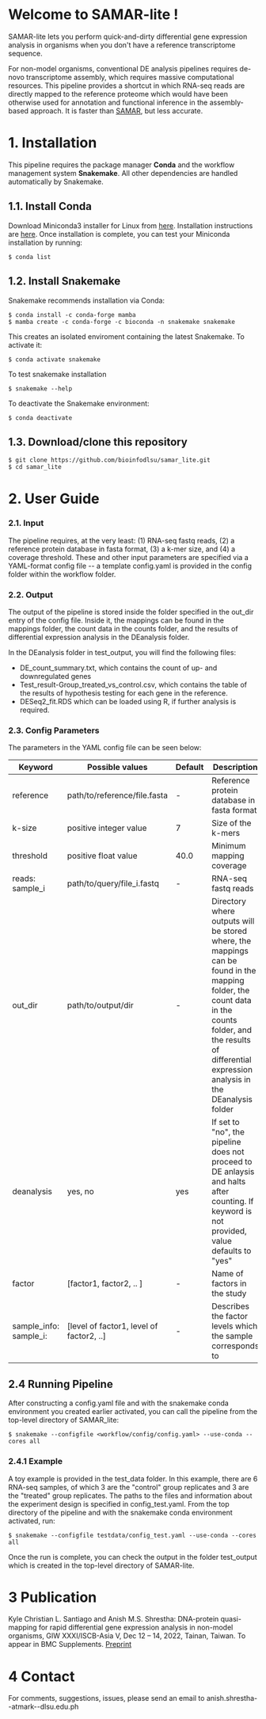 # Welcome to SAMAR-lite !

SAMAR-lite lets you perform quick-and-dirty differential gene expression analysis in organisms when you don't have a reference transcriptome sequence.

For non-model organisms, conventional DE analysis pipelines requires de-novo transcriptome assembly, which requires massive computational resources. 
This pipeline provides a shortcut in which RNA-seq reads are directly mapped to the reference proteome which would have been otherwise used for annotation and functional inference in the assembly-based approach. 
It is faster than [SAMAR](https://github.com/bioinfodlsu/samar), but less accurate.

# 1. Installation
This pipeline requires the package manager **Conda** and the workflow management system **Snakemake**.
All other dependencies are handled automatically by Snakemake.

## 1.1. Install Conda 
Download Miniconda3  installer for Linux from  [here](https://docs.conda.io/en/latest/miniconda.html#linux-installers).
Installation instructions are [here](https://conda.io/projects/conda/en/latest/user-guide/install/linux.html).
Once installation is complete, you can test your Miniconda installation by running:
```
$ conda list
```

## 1.2. Install Snakemake
Snakemake recommends installation via Conda:
```
$ conda install -c conda-forge mamba
$ mamba create -c conda-forge -c bioconda -n snakemake snakemake
```
This creates an isolated enviroment containing the latest Snakemake. To activate it:
```
$ conda activate snakemake
```
To test snakemake installation 
```
$ snakemake --help
```
To deactivate the Snakemake environment: 
```
$ conda deactivate
```
## 1.3. Download/clone this repository
```
$ git clone https://github.com/bioinfodlsu/samar_lite.git
$ cd samar_lite
```

# 2. User Guide
 
### 2.1. Input
The pipeline requires, at the very least: (1) RNA-seq fastq reads, (2) a reference protein database in fasta format, (3) a k-mer size, and (4) a coverage threshold.
These and other input parameters are specified via a YAML-format config file -- a template config.yaml is provided in the config folder within the workflow folder.
 
### 2.2. Output
The output of the pipeline is stored inside the folder specified in the out_dir entry of the config file. 
Inside it, the mappings can be found in the mappings folder, the count data in the counts folder, and the results of differential expression analysis in the DEanalysis folder. 
 
In the DEanalysis folder in test_output, you will find the following files: 
 
- DE_count_summary.txt, which contains the count of up- and downregulated genes 
- Test_result-Group_treated_vs_control.csv, which contains the table of the results of hypothesis testing for each gene in the reference. 
- DESeq2_fit.RDS which can be loaded using R, if further analysis is required.
 
### 2.3. Config Parameters
The parameters in the YAML config file can be seen below:
 
| Keyword       |   Possible values         | Default  |  Description  |
| ------------- |------------------------| ------ |  ------------|
| reference | path/to/reference/file.fasta  | - | Reference protein database in fasta format |
| k-size | positive integer value | 7 | Size of the k-mers |
| threshold | positive float value | 40.0 | Minimum mapping coverage |
| reads: sample_i | path/to/query/file_i.fastq | - | RNA-seq fastq reads |
| out_dir | path/to/output/dir | - | Directory where outputs will be stored where, the mappings can be found in the mapping folder, the count data in the counts folder, and the results of differential expression analysis in the DEanalysis folder |
| deanalysis | yes, no | yes |  If set to "no", the pipeline does not proceed to DE anlaysis and halts after counting. If keyword is not provided, value defaults to "yes" |
|factor| [factor1, factor2, .. ] | - | Name of factors in the study |
| sample_info: sample_i: |  [level of factor1, level of factor2, ..] | -| Describes the factor levels which the sample corresponds to |
 
## 2.4 Running Pipeline 
After constructing a config.yaml file and with the snakemake conda environment you created earlier activated, you can call the pipeline from the top-level directory of SAMAR_lite:
```
$ snakemake --configfile <workflow/config/config.yaml> --use-conda --cores all 
```
 
### 2.4.1 Example 
A toy example is provided in the test_data folder. 
In this example, there are 6 RNA-seq samples, of which 3 are the "control" group replicates and 3 are the "treated" group replicates. 
The paths to the files and information about the experiment design is specified in config_test.yaml. 
From the top directory of the pipeline and with the snakemake conda environment activated, run:
```
$ snakemake --configfile testdata/config_test.yaml --use-conda --cores all 
```
Once the run is complete, you can check the output in the folder test_output which is created in the top-level directory of SAMAR-lite.

# 3 Publication
Kyle Christian L. Santiago and Anish M.S. Shrestha: DNA-protein quasi-mapping for rapid differential gene expression analysis in non-model organisms, GIW XXXI/ISCB-Asia V, Dec 12 – 14, 2022, Tainan, Taiwan. To appear in BMC Supplements. [Preprint](https://www.biorxiv.org/content/10.1101/2022.12.15.520671v1)


# 4 Contact
For comments, suggestions, issues, please send an email to anish.shrestha--atmark--dlsu.edu.ph
